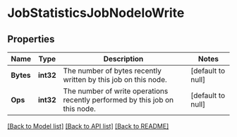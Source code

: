 # JobStatisticsJobNodeIoWrite

## Properties
Name | Type | Description | Notes
------------ | ------------- | ------------- | -------------
**Bytes** | **int32** | The number of bytes recently written by this job on this node. | [default to null]
**Ops** | **int32** | The number of write operations recently performed by this job on this node. | [default to null]

[[Back to Model list]](../README.md#documentation-for-models) [[Back to API list]](../README.md#documentation-for-api-endpoints) [[Back to README]](../README.md)


